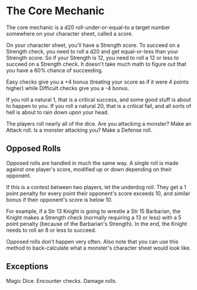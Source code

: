 # The Core Mechanic

The core mechanic is a d20 roll-under-or-equal-to a target number somewhere on your character sheet, called a score.

On your character sheet, you'll have a Strength score.  To succeed on a Strength check, you need to roll a d20 and get equal-or-less than your Strength score.  So if your Strength is 12, you need to roll a 12 or less to succeed on a Strength check.  It doesn't take much math to figure out that you have a 60% chance of succeeding.

Easy checks give you a +4 bonus (treating your score as if it were 4 points higher) while Difficult checks give you a -4 bonus.

If you roll a natural 1, that is a critical success, and some good stuff is about to happen to you.  If you roll a natural 20, that is a critical fail, and all sorts of hell is about to rain down upon your head.

The players roll nearly all of the dice.  Are you attacking a monster?  Make an Attack roll.  Is a monster attacking you?  Make a Defense roll.

## Opposed Rolls

Opposed rolls are handled in much the same way.  A single roll is made against one player's score, modified up or down depending on their opponent.

If this is a contest between two players, let the underdog roll.  They get a 1 point penalty for every point their opponent's score exceeds 10, and similar bonus if their opponent's score is below 10.

For example, if a Str 13 Knight is going to wrestle a Str 15 Barbarian, the Knight makes a Strength check (normally requiring a 13 or less) with a 5 point penalty (because of the Barbarian's Strength).  In the end, the Knight needs to roll an 8 or less to succeed.

Opposed rolls don't happen very often.  Also note that you can use this method to back-calculate what a monster's character sheet would look like.

## Exceptions 

Magic Dice.  Encounter checks.  Damage rolls.
